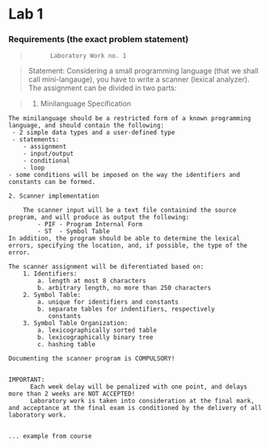 # Lab 1


### Requirements (the exact problem statement)

> 			Laboratory Work no. 1

>Statement: Considering a small programming language (that we shall call mini-langauge), you have to write a scanner (lexical analyzer). The assignment can be divided in two parts:

> 1. Minilanguage Specification

	The minilanguage should be a restricted form of a known programming language, and should contain the following:
	 - 2 simple data types and a user-defined type
	 - statements:
		- assignment
		- input/output
		- conditional
		- loop
	- some conditions will be imposed on the way the identifiers and constants can be formed.

	2. Scanner implementation

		The scanner input will be a text file containind the source program, and will produce as output the following:
			- PIF - Program Internal Form
			- ST  - Symbol Table
	In addition, the program should be able to determine the lexical errors, specifying the location, and, if possible, the type of the error.

	The scanner assignment will be diferentiated based on:
		1. Identifiers:
			a. length at most 8 characters
			b. arbitrary length, no more than 250 characters
		2. Symbol Table:
			a. unique for identifiers and constants
			b. separate tables for indentifiers, respectively 
			   constants
		3. Symbol Table Organization:
			a. lexicographically sorted table
			b. lexicographically binary tree
			c. hashing table

	Documenting the scanner program is COMPULSORY!


	IMPORTANT:
		  Each week delay will be penalized with one point, and delays more than 2 weeks are NOT ACCEPTED!
		  Laboratory work is taken into consideration at the final mark, and acceptance at the final exam is conditioned by the delivery of all laboratory work.


	... example from course
